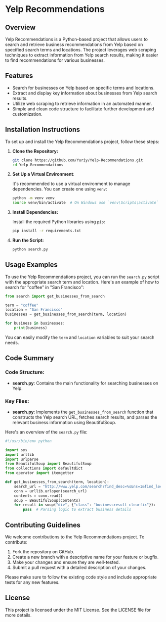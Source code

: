 # Yelp Recommendations

## Overview

Yelp Recommendations is a Python-based project that allows users to search and retrieve business recommendations from Yelp based on specified search terms and locations. The project leverages web scraping techniques to extract information from Yelp search results, making it easier to find recommendations for various businesses.

## Features

- Search for businesses on Yelp based on specific terms and locations.
- Extract and display key information about businesses from Yelp search results.
- Utilize web scraping to retrieve information in an automated manner.
- Simple and clean code structure to facilitate further development and customization.

## Installation Instructions

To set up and install the Yelp Recommendations project, follow these steps:

1. **Clone the Repository:**

    ```sh
    git clone https://github.com/Yuriy/Yelp-Recommendations.git
    cd Yelp-Recommendations
    ```

2. **Set Up a Virtual Environment:**

    It's recommended to use a virtual environment to manage dependencies. You can create one using `venv`:

    ```sh
    python -m venv venv
    source venv/bin/activate  # On Windows use `venv\Scripts\activate`
    ```

3. **Install Dependencies:**

    Install the required Python libraries using `pip`:

    ```sh
    pip install -r requirements.txt
    ```

4. **Run the Script:**

    ```sh
    python search.py
    ```

## Usage Examples

To use the Yelp Recommendations project, you can run the `search.py` script with the appropriate search term and location. Here's an example of how to search for "coffee" in "San Francisco":

```python
from search import get_businesses_from_search

term = "coffee"
location = "San Francisco"
businesses = get_businesses_from_search(term, location)

for business in businesses:
    print(business)
```

You can easily modify the `term` and `location` variables to suit your search needs.

## Code Summary

### Code Structure:
- **search.py**: Contains the main functionality for searching businesses on Yelp.

### Key Files:
- **search.py**: Implements the `get_businesses_from_search` function that constructs the Yelp search URL, fetches search results, and parses the relevant business information using BeautifulSoup.

Here's an overview of the `search.py` file:

```python
#!/usr/bin/env python

import sys
import urllib
import urlparse
from BeautifulSoup import BeautifulSoup
from collections import defaultdict
from operator import itemgetter

def get_businesses_from_search(term, location):
    search_url = "http://www.yelp.com/search?find_desc=%s&ns=1&find_loc=%s" % (urllib.quote(term), urllib.quote(location))
    conn = urllib.urlopen(search_url)
    contents = conn.read()
    soup = BeautifulSoup(contents)
    for result in soup("div", {"class": "businessresult clearfix"}):
        pass  # Parsing logic to extract business details
```

## Contributing Guidelines

We welcome contributions to the Yelp Recommendations project. To contribute:

1. Fork the repository on GitHub.
2. Create a new branch with a descriptive name for your feature or bugfix.
3. Make your changes and ensure they are well-tested.
4. Submit a pull request with a detailed description of your changes.

Please make sure to follow the existing code style and include appropriate tests for any new features.

## License

This project is licensed under the MIT License. See the LICENSE file for more details.